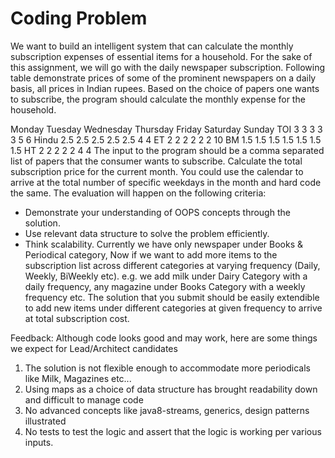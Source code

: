 # Coding Problem

We want to build an intelligent system that can calculate the monthly subscription expenses of
essential items for a household. For the sake of this assignment, we will go with the daily
newspaper subscription. Following table demonstrate prices of some of the prominent
newspapers on a daily basis, all prices in Indian rupees.
Based on the choice of papers one wants to subscribe, the program should calculate the
monthly expense for the household.

Monday Tuesday Wednesday Thursday Friday Saturday Sunday
TOI 3 3 3 3 3 5 6
Hindu 2.5 2.5 2.5 2.5 2.5 4 4
ET 2 2 2 2 2 2 10
BM 1.5 1.5 1.5 1.5 1.5 1.5 1.5
HT 2 2 2 2 2 4 4
The input to the program should be a comma separated list of papers that the consumer wants
to subscribe.
Calculate the total subscription price for the current month. You could use the calendar to
arrive at the total number of specific weekdays in the month and hard code the same.
The evaluation will happen on the following criteria:
- Demonstrate your understanding of OOPS concepts through the solution.
- Use relevant data structure to solve the problem efficiently.
- Think scalability. Currently we have only newspaper under Books & Periodical category,
Now if we want to add more items to the subscription list across different categories at
varying frequency (Daily, Weekly, BiWeekly etc). e.g. we add milk under Dairy Category
with a daily frequency, any magazine under Books Category with a weekly frequency
etc. The solution that you submit should be easily extendible to add new items under
different categories at given frequency to arrive at total subscription cost.

Feedback:
Although code looks good and may work, here are some things we expect for Lead/Architect candidates
1) The solution is not flexible enough to accommodate more periodicals like Milk, Magazines etc...
2) Using maps as a choice of data structure has brought readability down and difficult to manage code
3) No advanced concepts like java8-streams, generics, design patterns illustrated
4) No tests to test the logic and assert that the logic is working per various inputs.

